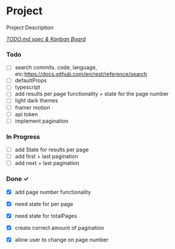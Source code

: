 # Project

Project Description

<em>[TODO.md spec & Kanban Board](https://bit.ly/3fCwKfM)</em>

### Todo

- [ ] search commits. code, language, etc:https://docs.github.com/en/rest/reference/search  
- [ ] defaultProps  
- [ ] typescript  
- [ ] add results per page functionality + state for the page number  
- [ ] light dark themes  
- [ ] framer motion  
- [ ] api token  
- [ ] implement pagination  

### In Progress

- [ ] add State for results per page  
- [ ] add first + last pagination  
- [ ] add next + last pagination  

### Done ✓

- [x] add page number functionality  
- [x] need state for per page  
- [x] need state for totalPages  
- [x] create correct amount of pagination  
- [x] allow user to change on page number  

